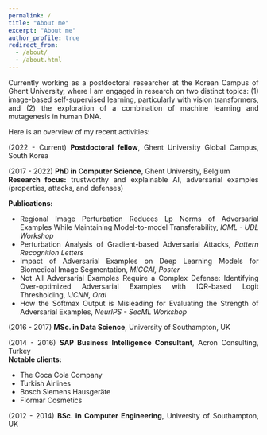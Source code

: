 ```yaml
---
permalink: /
title: "About me"
excerpt: "About me"
author_profile: true
redirect_from:
  - /about/
  - /about.html
---
```


<div style="text-align: justify"> 
Currently working as a postdoctoral researcher at the Korean Campus of Ghent University, where I am engaged in research on two distinct topics: (1) image-based self-supervised learning, particularly with vision transformers, and (2) the exploration of a combination of machine learning and mutagenesis in human DNA.
  
Here is an overview of my recent activities:
<font size=”2”>

(2022 - Current) **Postdoctoral fellow**, Ghent University Global Campus, South Korea
  
(2017 - 2022) **PhD in Computer Science**, Ghent University, Belgium <br /> __Research focus:__ trustworthy and explainable AI, adversarial examples (properties, attacks, and defenses) 
  
   __Publications:__
  
  * Regional Image Perturbation Reduces Lp Norms of Adversarial Examples While Maintaining Model-to-model Transferability, *ICML - UDL Workshop*
  * Perturbation Analysis of Gradient-based Adversarial Attacks, *Pattern Recognition Letters*
  * Impact of Adversarial Examples on Deep Learning Models for Biomedical Image Segmentation, *MICCAI, Poster*
  * Not All Adversarial Examples Require a Complex Defense: Identifying Over-optimized Adversarial Examples with IQR-based Logit Thresholding, *IJCNN, Oral*
  * How the Softmax Output is Misleading for Evaluating the Strength of Adversarial Examples, *NeurIPS - SecML Workshop*
  
(2016 - 2017) **MSc. in Data Science**, University of Southampton, UK
  
(2014 - 2016) **SAP Business Intelligence Consultant**, Acron Consulting, Turkey <br /> __Notable clients:__
  * The Coca Cola Company
  * Turkish Airlines
  * Bosch Siemens Hausgeräte
  * Flormar Cosmetics

(2012 - 2014) **BSc. in Computer Engineering**, University of Southampton, UK
  
</font>

</div>


